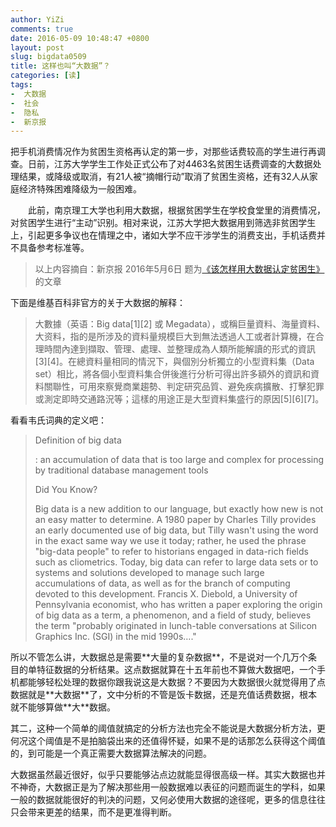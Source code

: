 ```yaml
---
author: YiZi
comments: true
date: 2016-05-09 10:48:47 +0800
layout: post
slug: bigdata0509
title: 这样也叫“大数据”？
categories: [读]
tags:
-  大数据
-  社会
-  隐私
-  新京报
---
```

把手机消费情况作为贫困生资格再认定的第一步，对那些话费较高的学生进行再调查。日前，江苏大学学生工作处正式公布了对4463名贫困生话费调查的大数据处理结果，或降级或取消，有21人被“摘帽行动”取消了贫困生资格，还有32人从家庭经济特殊困难降级为一般困难。

　　此前，南京理工大学也利用大数据，根据贫困学生在学校食堂里的消费情况，对贫困学生进行“主动”识别。相对来说，江苏大学把大数据用到筛选非贫困学生上，引起更多争议也在情理之中，诸如大学不应干涉学生的消费支出，手机话费并不具备参考标准等。
<div class="quote"> <blockquote>
        以上内容摘自：新京报 2016年5月6日 题为<a href="http://bjnews.com.cn/opinion/2016/05/09/402633.html">《该怎样用大数据认定贫困生》</a>的文章
    </blockquote>
</div>
<div class="readreview">
下面是维基百科非官方的关于大数据的解释：
<blockquote>
    大數據（英语：Big data[1][2] 或 Megadata），或稱巨量資料、海量資料、大资料，指的是所涉及的資料量規模巨大到無法透過人工或者計算機，在合理時間內達到擷取、管理、處理、並整理成為人類所能解讀的形式的資訊[3][4]。在總資料量相同的情況下，與個別分析獨立的小型資料集（Data set）相比，將各個小型資料集合併後進行分析可得出許多額外的資訊和資料關聯性，可用來察覺商業趨勢、判定研究品質、避免疾病擴散、打擊犯罪或測定即時交通路況等；這樣的用途正是大型資料集盛行的原因[5][6][7]。
</blockquote>

看看韦氏词典的定义吧：
<blockquote><p>
Definition of big data</p><p>
:  an accumulation of data that is too large and complex for processing by traditional database management tools
</p><p>
Did You Know?</p><p>
Big data is a new addition to our language, but exactly how new is not an easy matter to determine. A 1980 paper by Charles Tilly provides an early documented use of big data, but Tilly wasn't using the word in the exact same way we use it today; rather, he used the phrase "big-data people" to refer to historians engaged in data-rich fields such as cliometrics. Today, big data can refer to large data sets or to systems and solutions developed to manage such large accumulations of data, as well as for the branch of computing devoted to this development. Francis X. Diebold, a University of Pennsylvania economist, who has written a paper exploring the origin of big data as a term, a phenomenon, and a field of study, believes the term "probably originated in lunch-table conversations at Silicon Graphics Inc. (SGI) in the mid 1990s…."</p>
</blockquote>

<p>所以不管怎么讲，大数据总是需要**大量的复杂数据**，不是说对一个几万个条目的单特征数据的分析结果。这点数据就算在十五年前也不算做大数据吧，一个手机都能够轻松处理的数据你跟我说这是大数据？不要因为大数据很火就觉得用了点数据就是**大数据**了，文中分析的不管是饭卡数据，还是充值话费数据，根本就不能够算做**大**数据。</p><p>
其二，这种一个简单的阈值就搞定的分析方法也完全不能说是大数据分析方法，更何况这个阈值是不是拍脑袋出来的还值得怀疑，如果不是的话那怎么获得这个阈值的，到可能是一个真正需要大数据算法解决的问题。</p><p>
大数据虽然最近很好，似乎只要能够沾点边就能显得很高级一样。其实大数据也并不神奇，大数据正是为了解决那些用一般数据难以表征的问题而诞生的学科，如果一般的数据就能很好的判决的问题，又何必使用大数据的途径呢，更多的信息往往只会带来更差的结果，而不是更准得判断。
</div>